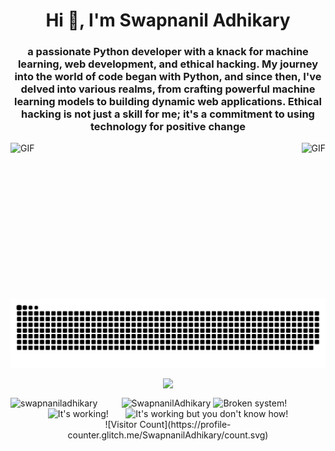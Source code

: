 <h1 align="center">Hi 👋, I'm Swapnanil Adhikary</h1>
<h3 align="center">a passionate Python developer with a knack for machine learning, web development, and ethical hacking. My journey into the world of code began with Python, and since then, I've delved into various realms, from crafting powerful machine learning models to building dynamic web applications. Ethical hacking is not just a skill for me; it's a commitment to using technology for positive change</h3>
<img align="left" height="250" width="400" alt="GIF" src="https://miro.medium.com/max/1360/1*IRGHmiGsa16stedQvIaZfw.gif" />
<img align="right" alt="GIF" src="https://media.giphy.com/media/3ohzdKvLT1DxFxhZAI/giphy.gif" />
<p align="left"> <a href="https://twitter.com/" target="blank"><img src="https://img.shields.io/twitter/follow/?logo=twitter&style=for-the-badge" alt="" /></a> </p>
  <img alt="snake eating my contributions" src="https://raw.githubusercontent.com/salesp07/salesp07/output/github-contribution-grid-snake.svg" />
<p align="center>
<img width=390 src="https://streak-stats.demolab.com/?user=SwapnanilAdhikary&count_private=true&theme=react&border_radius=10" alt="streak stats"/>
</p>  
<p align="center">
  <img  align=top flex-grow=1 src="https://leetcard.jacoblin.cool/swapnaniladhikary?theme=dark&font=Nunito&ext=heatmap" />  
</p>
<p><img align="left" src="https://github-readme-stats.vercel.app/api/top-langs?username=swapnaniladhikary&show_icons=true&locale=en&layout=compact" alt="swapnaniladhikary" /></p>
<p align="center"> <img src="https://github-readme-stats.vercel.app/api?username=SwapnanilAdhikary&show_icons=true&theme=gotham" alt="SwapnanilAdhikary" />

<img src="https://raw.githubusercontent.com/Tarikul-Islam-Anik/Animated-Fluent-Emojis/master/Emojis/Smilies/Face%20with%20Spiral%20Eyes.png" width="10%" alt="Broken system!"/>
&nbsp;&nbsp;&nbsp;&nbsp;&nbsp;
<img src="https://raw.githubusercontent.com/Tarikul-Islam-Anik/Animated-Fluent-Emojis/master/Emojis/Smilies/Relieved%20Face.png" width="10%" alt="It's working!"/>
&nbsp;&nbsp;&nbsp;&nbsp;&nbsp;
<img src="https://raw.githubusercontent.com/Tarikul-Islam-Anik/Animated-Fluent-Emojis/master/Emojis/Smilies/Astonished%20Face.png" width="10%" alt="It's working but you don't know how!"/><br>
![Visitor Count](https://profile-counter.glitch.me/SwapnanilAdhikary/count.svg)
